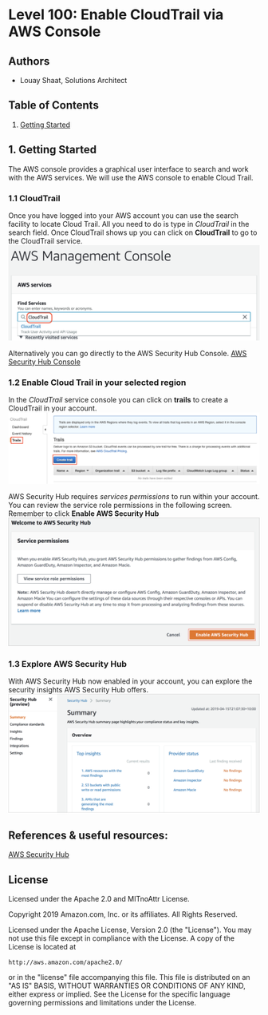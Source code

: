 ﻿# Level 100: Enable CloudTrail via AWS Console

## Authors
- Louay Shaat,  Solutions Architect

## Table of Contents
1. [Getting Started](#getting_Started)

## 1. Getting Started <a name="getting_Started"></a>
The AWS console provides a graphical user interface to search and work with the AWS services.
We will use the AWS console to enable Cloud Trail.

### 1.1 CloudTrail
Once you have logged into your AWS account you can use the search facility to locate Cloud Trail.
All you need to do is type in *CloudTrail* in the search field.
Once CloudTrail shows up you can click on **CloudTrail** to go to the CloudTrail service.
![search-cloudtrail](Images/search-cloudtrail.png) 

Alternatively you can go directly to the AWS Security Hub Console.
[AWS Security Hub Console](https://console.aws.amazon.com/securityhub/)

### 1.2 Enable Cloud Trail in your selected region  

In the *CloudTrail* service console you can click on  **trails** to create a CloudTrail in your account.
![create-cloudtrail](Images/create-cloudtrail.png) 


AWS Security Hub requires *services permissions* to run within your account.
You can review the service role permissions in the following screen. Remember to click **Enable AWS Security Hub**
![security-hub-service-permissions](Images/security-hub-service-permissions.png)

### 1.3 Explore AWS Security Hub
With AWS Security Hub now enabled in your account, you can explore the security insights AWS Security Hub offers.
![explore-aws-security-hub.png](Images/explore-aws-security-hub.png)

## References & useful resources:
[AWS Security Hub](https://aws.amazon.com/security-hub/)  


## License
Licensed under the Apache 2.0 and MITnoAttr License. 

Copyright 2019 Amazon.com, Inc. or its affiliates. All Rights Reserved.

Licensed under the Apache License, Version 2.0 (the "License"). You may not use this file except in compliance with the License. A copy of the License is located at

    http://aws.amazon.com/apache2.0/

or in the "license" file accompanying this file. This file is distributed on an "AS IS" BASIS, WITHOUT WARRANTIES OR CONDITIONS OF ANY KIND, either express or implied. See the License for the specific language governing permissions and limitations under the License.
